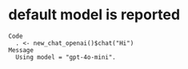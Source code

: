 # default model is reported

    Code
      . <- new_chat_openai()$chat("Hi")
    Message
      Using model = "gpt-4o-mini".

